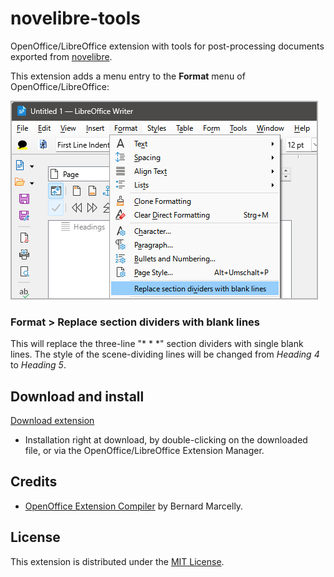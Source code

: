# novelibre-tools

OpenOffice/LibreOffice extension with tools for post-processing documents exported from 
[novelibre](https://github.com/peter88213/novelibre).


This extension adds a menu entry to the **Format** menu of OpenOffice/LibreOffice:

![Screenshot](docs/Screenshots/format_menu01.png)

### Format > Replace section dividers with blank lines

This will replace the three-line "* * *" section dividers
with single blank lines. The style of the scene-dividing
lines will be changed from  _Heading 4_  to  _Heading 5_.

## Download and install

[Download extension](https://raw.githubusercontent.com/peter88213/novelibre-tools/main/dist/novelibre-tools-0.1.3.oxt)

* Installation right at download, by double-clicking on the downloaded file, or via the OpenOffice/LibreOffice Extension Manager.


## Credits

- [OpenOffice Extension Compiler](https://wiki.openoffice.org/wiki/Extensions_Packager#Extension_Compiler) by Bernard Marcelly.

## License

This extension is distributed under the [MIT License](http://www.opensource.org/licenses/mit-license.php).
